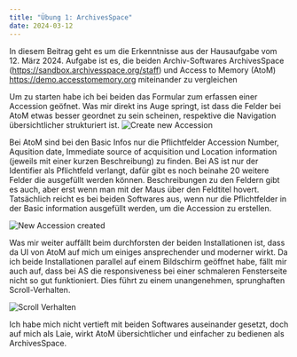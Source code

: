 ```yaml
---
title: "Übung 1: ArchivesSpace"
date: 2024-03-12
---
```


In diesem Beitrag geht es um die Erkenntnisse aus der Hausaufgabe vom 12. März 2024. Aufgabe ist es, die beiden Archiv-Softwares ArchivesSpace (https://sandbox.archivesspace.org/staff) und Access to Memory (AtoM) https://demo.accesstomemory.org miteinander zu vergleichen 

Um zu starten habe ich bei beiden das Formular zum erfassen einer Accession geöfnet. Was mir direkt ins Auge springt, ist dass die Felder bei AtoM etwas besser geordnet zu sein scheinen, respektive die Navigation übersichtlicher strukturiert ist. 
![Create new Accession](\Lerntagebuch_BAIN\images\Screenshot_acession.jpg)

Bei AtoM sind bei den Basic Infos nur die Pflichtfelder Accession Number, Aqusition date, Immediate source of acquisition und Location information (jeweils mit einer kurzen Beschreibung) zu finden. Bei AS ist nur der Identifier als Pflichtfeld verlangt, dafür gibt es noch beinahe 20 weitere Felder die ausgefüllt werden können. Beschreibungen zu den Feldern gibt es auch, aber erst wenn man mit der Maus über den Feldtitel hovert. Tatsächlich reicht es bei beiden Softwares aus, wenn nur die Pflichtfelder in der Basic information ausgefüllt werden, um die Accession zu erstellen. 

![New Accession created](\Lerntagebuch_BAIN\images\Screenshot_accession_erstellt.jpg)

Was mir weiter auffällt beim durchforsten der beiden Installationen ist, dass da UI von AtoM auf mich um einiges ansprechender und moderner wirkt. Da ich beide Installationen parallel auf einem Bildschirm geöffnet habe, fällt mir auch auf, dass bei AS die responsiveness bei einer schmaleren Fensterseite nicht so gut funktioniert. Dies führt zu einem unangenehmen, sprunghaften Scroll-Verhalten. 

![Scroll Verhalten](\Lerntagebuch_BAIN\images\as_atom_screen.gif)

Ich habe mich nicht vertieft mit beiden Softwares auseinander gesetzt, doch auf mich als Laie, wirkt AtoM übersichtlicher und einfacher zu bedienen als ArchivesSpace.